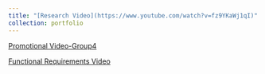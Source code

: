 ```yaml
---
title: "[Research Video](https://www.youtube.com/watch?v=fz9YKaWj1qI)"
collection: portfolio
---
```


[Promotional Video-Group4](https://www.youtube.com/watch?v=Z31ONMlVeXw)




[Functional Requirements Video](https://www.youtube.com/watch?v=8BrkqDvNtFc)
